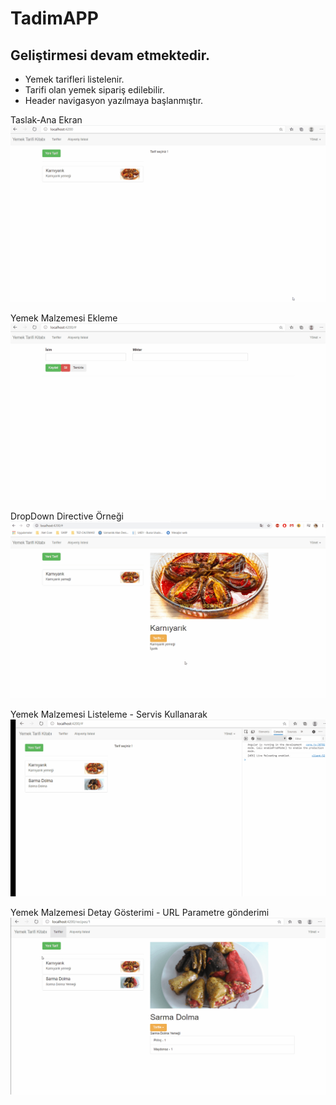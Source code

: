 # TadimAPP

## <b> Geliştirmesi devam etmektedir. </b>
- Yemek tarifleri listelenir.
- Tarifi olan yemek sipariş edilebilir.
- Header navigasyon yazılmaya başlanmıştır.

Taslak-Ana Ekran
![Ana Ekran - TASLAK](https://github.com/NisanurBulut/TadimAPP/blob/master/src/assets/Trailer/anaEkran.gif)

Yemek Malzemesi Ekleme
![Ana Ekran - Yemek Malzemesi Ekleme](https://github.com/NisanurBulut/TadimAPP/blob/master/src/assets/Trailer/anaEkran_1.gif)

DropDown Directive Örneği
![Ana Ekran - DropDown Directive Örneği](https://github.com/NisanurBulut/TadimAPP/blob/master/src/assets/Trailer/anaEkran_2.gif)

Yemek Malzemesi Listeleme - Servis Kullanarak
![Ana Ekran - Yemek Malzemesi Listeleme](https://github.com/NisanurBulut/TadimAPP/blob/master/src/assets/Trailer/anaEkran_3.gif)

Yemek Malzemesi Detay Gösterimi - URL Parametre gönderimi
![Ana Ekran - Yemek Malzemesi Detay Gösterimi](https://github.com/NisanurBulut/TadimAPP/blob/master/src/assets/Trailer/anaEkran_4.gif)